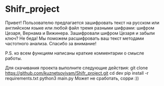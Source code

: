 # Shifr_project
Привет! Пользователю предлагается зашифровать текст на русском или английском языке или любой файл тремя разными шифрами: шифром Цезаря, Вернама и Вижинера. Зашифровали шифром Цезаря и забыли ключ? Не беда! Мы поможем расшифровать ваш текст методами частотного анализа. Спасибо за внимание! 

P.S. ко всем функциям написаны краткие комментарии о смысле работы.  


Для скачивания проекта выполните следующие действия: 
git clone https://github.com/kuznetsovivam/Shifr_project.git
cd dev
pip install -r requirements.txt
python3 main.py
Может не сработать, сорри :))
